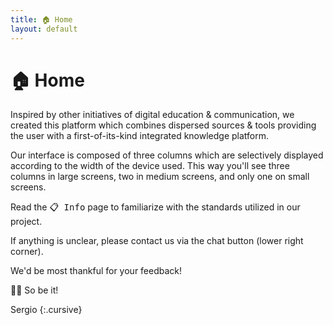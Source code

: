 ```yaml
---
title: 🏠 Home
layout: default
---
```


# 🏠 Home

Inspired by other initiatives of digital education & communication, we created this platform which combines dispersed sources & tools providing the user with a first-of-its-kind integrated knowledge platform.

Our interface is composed of three columns which are selectively displayed according to the width of the device used. This way you'll see three columns in large screens, two in medium screens, and only one on small screens.

Read the <kbd>📋 Info</kbd> page to familiarize with the standards utilized in our project.

If anything is unclear, please contact us via the chat button (lower right corner).

We'd be most thankful for your feedback!

🙏🏼 So be it!

Sergio
{:.cursive}

<p>&nbsp;</p>
<p>&nbsp;</p>